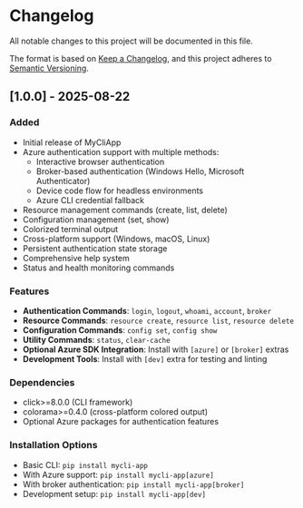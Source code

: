 # Changelog

All notable changes to this project will be documented in this file.

The format is based on [Keep a Changelog](https://keepachangelog.com/en/1.0.0/),
and this project adheres to [Semantic Versioning](https://semver.org/spec/v2.0.0.html).

## [1.0.0] - 2025-08-22

### Added
- Initial release of MyCliApp
- Azure authentication support with multiple methods:
  - Interactive browser authentication
  - Broker-based authentication (Windows Hello, Microsoft Authenticator)
  - Device code flow for headless environments
  - Azure CLI credential fallback
- Resource management commands (create, list, delete)
- Configuration management (set, show)
- Colorized terminal output
- Cross-platform support (Windows, macOS, Linux)
- Persistent authentication state storage
- Comprehensive help system
- Status and health monitoring commands

### Features
- **Authentication Commands**: `login`, `logout`, `whoami`, `account`, `broker`
- **Resource Commands**: `resource create`, `resource list`, `resource delete`
- **Configuration Commands**: `config set`, `config show`
- **Utility Commands**: `status`, `clear-cache`
- **Optional Azure SDK Integration**: Install with `[azure]` or `[broker]` extras
- **Development Tools**: Install with `[dev]` extra for testing and linting

### Dependencies
- click>=8.0.0 (CLI framework)
- colorama>=0.4.0 (cross-platform colored output)
- Optional Azure packages for authentication features

### Installation Options
- Basic CLI: `pip install mycli-app`
- With Azure support: `pip install mycli-app[azure]` 
- With broker authentication: `pip install mycli-app[broker]`
- Development setup: `pip install mycli-app[dev]`
